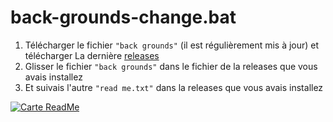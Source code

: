 # back-grounds-change.bat
1. Télécharger le fichier `"back grounds"` (il est régulièrement mis à jour) et télécharger La dernière [releases](https://github.com/4samsamAC/back-grounds-change.bat/tags)
2. Glisser le fichier `"back grounds"` dans le fichier de la releases que vous avais installez
3. Et suivais l'autre `"read me.txt"` dans la releases que vous avais installez

[![Carte ReadMe](https://github-readme-stats.vercel.app/api/pin/?username=4samsamAC&repo=back-grounds-change.bat&them=midnight-purple)](https://github.com/4samsamAC/back-grounds-change.bat)
